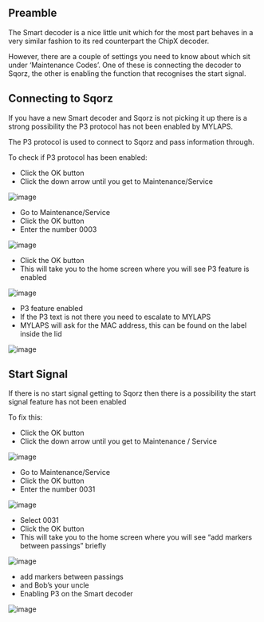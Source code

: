 ## Preamble

The Smart decoder is a nice little unit which for the most part behaves in a very similar
fashion to its red counterpart the ChipX decoder.

However, there are a couple of settings you need to know about which sit under
‘Maintenance Codes’. One of these is connecting the decoder to Sqorz, the other
is enabling the function that recognises the start signal.

## Connecting to Sqorz
If you have a new Smart decoder and Sqorz is not picking it up there is a strong 
possibility the P3 protocol has not been enabled by MYLAPS.

The P3 protocol is used to connect to Sqorz and pass information through.

To check if P3 protocol has been enabled:

- Click the OK button
- Click the down arrow until you get to Maintenance/Service

![image](Troubleshooting-a-Smart-Decoder-assets/image1.png)

- Go to Maintenance/Service
- Click the OK button
- Enter the number 0003

![image](Troubleshooting-a-Smart-Decoder-assets/image2.png)

- Click the OK button
- This will take you to the home screen where you will see P3 feature is enabled

![image](Troubleshooting-a-Smart-Decoder-assets/image3.png)

- P3 feature enabled
- If the P3 text is not there you need to escalate to MYLAPS
- MYLAPS will ask for the MAC address, this can be found on the label inside the lid

![image](Troubleshooting-a-Smart-Decoder-assets/image4.png)

## Start Signal

If there is no start signal getting to Sqorz then there is a possibility
the start signal feature has not been enabled

To fix this:

- Click the OK button
- Click the down arrow until you get to Maintenance / Service

![image](Troubleshooting-a-Smart-Decoder-assets/image8-special.png)

- Go to Maintenance/Service
- Click the OK button
- Enter the number 0031

![image](Troubleshooting-a-Smart-Decoder-assets/image5.png)

- Select 0031
- Click the OK button
- This will take you to the home screen where you will see “add markers between passings” briefly 

![image](Troubleshooting-a-Smart-Decoder-assets/image6.png)

- add markers between passings
- and Bob’s your uncle
- Enabling P3 on the Smart decoder

![image](Troubleshooting-a-Smart-Decoder-assets/image7.jpeg)
